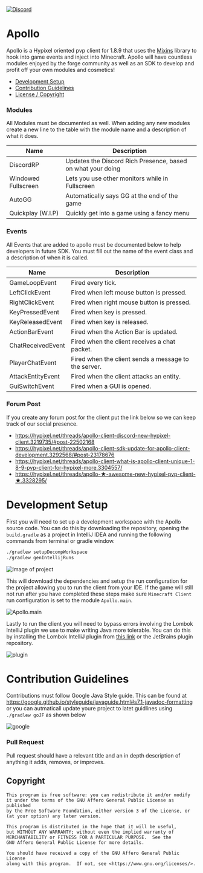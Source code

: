 [![Discord](https://canary.discordapp.com/api/guilds/740991579342503936/widget.png) ](https://discord.gg/QWAunms)

# Apollo

Apollo is a Hypixel oriented pvp client for 1.8.9 that uses the [Mixins](https://github.com/SpongePowered/Mixin) library to hook into game events and inject into Minecraft. Apollo will have countless modules enjoyed by the forge community as well as an SDK to develop and profit off your own modules and cosmetics!

- [Development Setup](#development-setup)
- [Contribution Guidelines](#contribution-guidlines)
- [License / Copyright](#copyright)

### Modules

All Modules must be documented as well. When adding any new modules create a new line to the table with the module name and a description of what it does.

| Name | Description |
| --- | --- |
| DiscordRP | Updates the Discord Rich Presence, based on what your doing|
| Windowed Fullscreen | Lets you use other monitors while in Fullscreen|
| AutoGG | Automatically says GG at the end of the game|
| Quickplay (W.I.P) | Quickly get into a game using a fancy menu|

### Events

All Events that are added to apollo must be documented below to help developers in future SDK. You must fill out the name of the event class and a description of when it is called.

| Name | Description |
| --- | --- |
| GameLoopEvent | Fired every tick. |
| LeftClickEvent | Fired when left mouse button is pressed. |
| RightClickEvent | Fired when right mouse button is pressed. |
| KeyPressedEvent | Fired when key is pressed. |
| KeyReleasedEvent | Fired when key is released. |
| ActionBarEvent | Fired when the Action Bar is updated. |
| ChatReceivedEvent | Fired when the client receives a chat packet. |
| PlayerChatEvent | Fired when the client sends a message to the server. |
| AttackEntityEvent | Fired when the client attacks an entity. |
| GuiSwitchEvent | Fired when a GUI is opened. |

### Forum Post

If you create any forum post for the client put the link below so we can keep track of our social presence.

- https://hypixel.net/threads/apollo-client-discord-new-hypixel-client.3219735/#post-22502168
- https://hypixel.net/threads/apollo-client-sdk-update-for-apollo-client-development.3292568/#post-23178676
- https://hypixel.net/threads/apollo-client-what-is-apollo-client-unique-1-8-9-pvp-client-for-hypixel-more.3304557/
- https://hypixel.net/threads/apollo-★-awesome-new-hypixel-pvp-client-★.3328295/

# Development Setup

First you will need to set up a development workspace with the Apollo source code. You can do this by downloading the repository, opening the `build.gradle` as a project in IntelliJ IDEA and running the following commands from terminal or gradle window.

```bash
./gradlew setupDecompWorkspace
./gradlew genIntellijRuns
```

![Image of project](https://media.discordapp.net/attachments/747901986770518047/750929662795972740/Screen_Shot_2020-09-02_at_11.06.15_PM.png)

This will download the dependencies and setup the run configuration for the project allowing you to run the client from your IDE. If the game will still not run after you have completed these steps make sure `Minecraft Client` run configuration is set to the module `Apollo.main`.

![Apollo.main](https://media.discordapp.net/attachments/747901986770518047/750931022694318120/Screen_Shot_2020-09-02_at_11.11.31_PM.png)

Lastly to run the client you will need to bypass errors involving the Lombok IntelliJ plugin we use to make writing Java more tolerable. You can do this by installing the Lombok IntelliJ plugin from [this link](https://plugins.jetbrains.com/plugin/6317-lombok) or the JetBrains plugin repository.

![plugin](https://media.discordapp.net/attachments/747901986770518047/751266941204693002/Screen_Shot_2020-09-03_at_9.26.33_PM.png)

# Contribution Guidelines

Contributions must follow Google Java Style guide. This can be found at https://google.github.io/styleguide/javaguide.html#s7.1-javadoc-formatting or you can autmaticall update youre project to latet guidlines using `./gradlew goJF` as shown below

![google](https://media.discordapp.net/attachments/741000859001028818/758008531877363772/Screen_Shot_2020-09-22_at_11.55.11_AM.png)

### Pull Request

Pull request should have a relevant title and an in depth description of anything it adds, removes, or improves.

## Copyright 

```
This program is free software: you can redistribute it and/or modify
it under the terms of the GNU Affero General Public License as published
by the Free Software Foundation, either version 3 of the License, or
(at your option) any later version.

This program is distributed in the hope that it will be useful,
but WITHOUT ANY WARRANTY; without even the implied warranty of
MERCHANTABILITY or FITNESS FOR A PARTICULAR PURPOSE.  See the
GNU Affero General Public License for more details.

You should have received a copy of the GNU Affero General Public License
along with this program.  If not, see <https://www.gnu.org/licenses/>.
```
